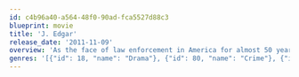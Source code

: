 ```yaml
---
id: c4b96a40-a564-48f0-90ad-fca5527d88c3
blueprint: movie
title: 'J. Edgar'
release_date: '2011-11-09'
overview: 'As the face of law enforcement in America for almost 50 years, J. Edgar Hoover was feared and admired, reviled and revered. But behind closed doors, he held secrets that would have destroyed his image, his career and his life.'
genres: '[{"id": 18, "name": "Drama"}, {"id": 80, "name": "Crime"}, {"id": 36, "name": "History"}]'
---
```


